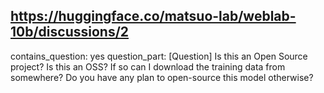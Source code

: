 ## https://huggingface.co/matsuo-lab/weblab-10b/discussions/2

contains_question: yes
question_part: [Question] Is this an Open Source project? Is this an OSS? If so can I download the training data from somewhere? Do you have any plan to open-source this model otherwise?